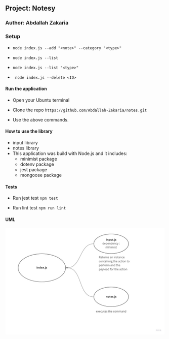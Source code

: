 ## Project: Notesy

### Author: Abdallah Zakaria

### Setup
- ` node index.js --add "<note>" --category "<type>" `

- ` node index.js --list `

- ` node index.js --list "<type>" `

- ` node index.js --delete <ID>`

#### Run the application 
- Open your Ubuntu terminal

- Clone the repo `https://github.com/Abdallah-Zakaria/notes.git`

- Use the above commands.

#### How to use the library 
- input library 
- notes library 
- This application was build with Node.js and it includes:
  - minimist package
  - dotenv package
  - jest package
  - mongoose package

#### Tests
- Run jest test `npm test`

- Run lint test `npm run lint`

#### UML

![UML](img/UML-class01.jpg)

